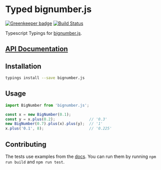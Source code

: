 # Typed bignumber.js

[![Greenkeeper badge](https://badges.greenkeeper.io/types/npm-bignumber.js.svg)](https://greenkeeper.io/)
[![Build Status](https://travis-ci.org/types/npm-bignumber.js.svg?branch=master)](https://travis-ci.org/types/npm-bignumber.js)

Typescript Typings for [bignumber.js](https://github.com/MikeMcl/bignumber.js).

## [API Documentation](http://typed-bignumber-js.surge.sh/classes/bignumber)

## Installation
```sh
typings install --save bignumber.js
```

## Usage

```ts
import BigNumber from 'bignumber.js';

const x = new BigNumber(0.1);
const y = x.plus(0.2);               // '0.3'
new BigNumber(0.7).plus(x).plus(y);  // '1'
x.plus('0.1', 8);                    // '0.225'
```

## Contributing
The tests use examples from the [docs](http://mikemcl.github.io/bignumber.js/).
You can run them by running `npm run build` and `npm run test`.
